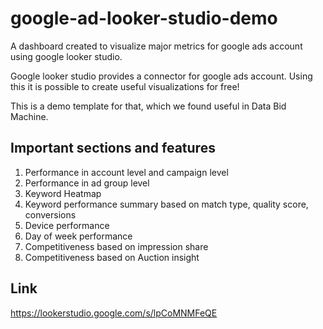 # google-ad-looker-studio-demo
A dashboard created to visualize major metrics for google ads account using google looker studio.

Google looker studio provides a connector for google ads account.
Using this it is possible to create useful visualizations for free!

This is a demo template for that, which we found useful in Data Bid Machine.

Important sections and features
-------------------------------
1. Performance in account level and campaign level
2. Performance in ad group level
3. Keyword Heatmap
4. Keyword performance summary based on match type, quality score, conversions
5. Device performance
6. Day of week performance
7. Competitiveness based on impression share
8. Competitiveness based on Auction insight

Link
----
https://lookerstudio.google.com/s/lpCoMNMFeQE
